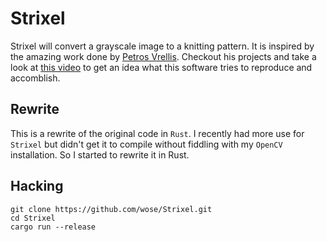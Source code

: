 # Strixel

Strixel will convert a grayscale image to a knitting pattern. It is
inspired by the amazing work done by
[Petros Vrellis](http://artof01.com/vrellis/). Checkout his projects
and take a look at [this video](https://vimeo.com/175653201) to get an
idea what this software tries to reproduce and accomblish.

## Rewrite
This is a rewrite of the original code in `Rust`. I recently had more
use for `Strixel` but didn't get it to compile without fiddling with my
`OpenCV` installation. So I started to rewrite it in Rust.

## Hacking

```shell
git clone https://github.com/wose/Strixel.git
cd Strixel
cargo run --release
```
